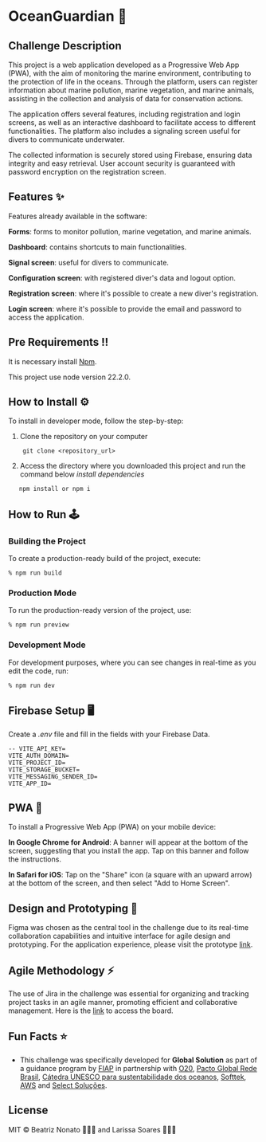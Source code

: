 # OceanGuardian 🌊

## Challenge Description

This project is a web application developed as a Progressive Web App (PWA), with the aim of monitoring the marine environment, contributing to the protection of life in the oceans. Through the platform, users can register information about marine pollution, marine vegetation, and marine animals, assisting in the collection and analysis of data for conservation actions.

The application offers several features, including registration and login screens, as well as an interactive dashboard to facilitate access to different functionalities. The platform also includes a signaling screen useful for divers to communicate underwater.

The collected information is securely stored using Firebase, ensuring data integrity and easy retrieval. User account security is guaranteed with password encryption on the registration screen.

## Features ✨
Features already available in the software:

**Forms**: forms to monitor pollution, marine vegetation, and marine animals.

**Dashboard**: contains shortcuts to main functionalities.

**Signal screen**: useful for divers to communicate.

**Configuration screen**: with registered diver's data and logout option.

**Registration screen**: where it's possible to create a new diver's registration.

**Login screen**: where it's possible to provide the email and password to access the application.


## Pre Requirements ‼️

It is necessary install [Npm](https://docs.npmjs.com/cli/v7/commands/npm-install).

This project use node version 22.2.0.

## How to Install ⚙️

To install in developer mode, follow the step-by-step:

1. Clone the repository on your computer
```
    git clone <repository_url>
```

 2. Access the directory where you downloaded this project and run the command below *install dependencies*
   ```
    npm install or npm i
```

## How to Run 🕹

### Building the Project
To create a production-ready build of the project, execute:
```
% npm run build
```

### Production Mode
To run the production-ready version of the project, use:
```
% npm run preview
```

### Development Mode
For development purposes, where you can see changes in real-time as you edit the code, run:
```
% npm run dev
```

## Firebase Setup 🖥

Create a *.env* file and fill in the fields with your Firebase Data.

```
-- VITE_API_KEY=
VITE_AUTH_DOMAIN=
VITE_PROJECT_ID=
VITE_STORAGE_BUCKET=
VITE_MESSAGING_SENDER_ID=
VITE_APP_ID=
```

## PWA 📱

To install a Progressive Web App (PWA) on your mobile device:

**In Google Chrome for Android**: A banner will appear at the bottom of the screen, suggesting that you install the app. Tap on this banner and follow the instructions.

**In Safari for iOS**: Tap on the "Share" icon (a square with an upward arrow) at the bottom of the screen, and then select "Add to Home Screen".


## Design and Prototyping 🎨

Figma was chosen as the central tool in the challenge due to its real-time collaboration capabilities and intuitive interface for agile design and prototyping. For the application experience, please visit the prototype [link](https://www.figma.com/design/QtBAQndvvI1mSl9y9PSANg/OceanGuardian?m=dev&node-id=58-605&t=z1ibDg7EFksKTGOB-1).

## Agile Methodology ⚡️

The use of Jira in the challenge was essential for organizing and tracking project tasks in an agile manner, promoting efficient and collaborative management. Here is the [link](https://gschallenge.atlassian.net/jira/software/projects/GS124/boards/2/backlog) to access the board.

## Fun Facts ⭐

- This challenge was specifically developed for **Global Solution** as part of a guidance program by [FIAP](https://www.fiap.com.br) in partnership with [O20](https://www.g20.org/pt-br/g20-social/grupos-de-engajamento/oceans-20#:~:text=Sobre%20o%20O20&text=A%20cria%EF%BF%A7￣o%20do%20Oceans20%20pela), [Pacto Global Rede Brasil](https://www.pactoglobal.org.br), [Cátedra UNESCO para sustentabilidade dos oceanos](https://oceano.iea.usp.br), [Softtek](https://www.softtek.com/pt/), [AWS](https://aws.amazon.com/partners/) and [Select Soluções](https://www.selectsolucoes.com.br).

## License
MIT © Beatriz Nonato 👩🏻‍💻 and Larissa Soares 👩🏼‍💻
